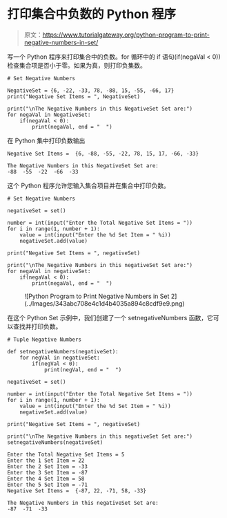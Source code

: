 # 打印集合中负数的 Python 程序

> 原文：<https://www.tutorialgateway.org/python-program-to-print-negative-numbers-in-set/>

写一个 Python 程序来打印集合中的负数。for 循环中的 if 语句(if(negaVal < 0))检查集合项是否小于零。如果为真，则打印负集数。

```
# Set Negative Numbers

NegativeSet = {6, -22, -33, 78, -88, 15, -55, -66, 17}
print("Negative Set Items = ", NegativeSet)

print("\nThe Negative Numbers in this NegativeSet Set are:")
for negaVal in NegativeSet:
    if(negaVal < 0):
        print(negaVal, end = "  ")
```

在 Python 集中打印负数输出

```
Negative Set Items =  {6, -88, -55, -22, 78, 15, 17, -66, -33}

The Negative Numbers in this NegativeSet Set are:
-88  -55  -22  -66  -33 
```

这个 Python 程序允许您输入集合项目并在集合中打印负数。

```
# Set Negative Numbers

negativeSet = set()

number = int(input("Enter the Total Negative Set Items = "))
for i in range(1, number + 1):
    value = int(input("Enter the %d Set Item = " %i))
    negativeSet.add(value)

print("Negative Set Items = ", negativeSet)

print("\nThe Negative Numbers in this negativeSet Set are:")
for negaVal in negativeSet:
    if(negaVal < 0):
        print(negaVal, end = "  ")
```

<figure class="wp-block-image size-large">![Python Program to Print Negative Numbers in Set 2](../Images/343abc708e4c1d4b4035a894c8cdf9e9.png)</figure>

在这个 Python Set 示例中，我们创建了一个 setnegativeNumbers 函数，它可以查找并打印负数。

```
# Tuple Negative Numbers

def setnegativeNumbers(negativeSet):
    for negVal in negativeSet:
        if(negVal < 0):
            print(negVal, end = "  ")

negativeSet = set()

number = int(input("Enter the Total Negative Set Items = "))
for i in range(1, number + 1):
    value = int(input("Enter the %d Set Item = " %i))
    negativeSet.add(value)

print("Negative Set Items = ", negativeSet)

print("\nThe Negative Numbers in this negativeSet Set are:")
setnegativeNumbers(negativeSet)
```

```
Enter the Total Negative Set Items = 5
Enter the 1 Set Item = 22
Enter the 2 Set Item = -33
Enter the 3 Set Item = -87
Enter the 4 Set Item = 58
Enter the 5 Set Item = -71
Negative Set Items =  {-87, 22, -71, 58, -33}

The Negative Numbers in this negativeSet Set are:
-87  -71  -33 
```